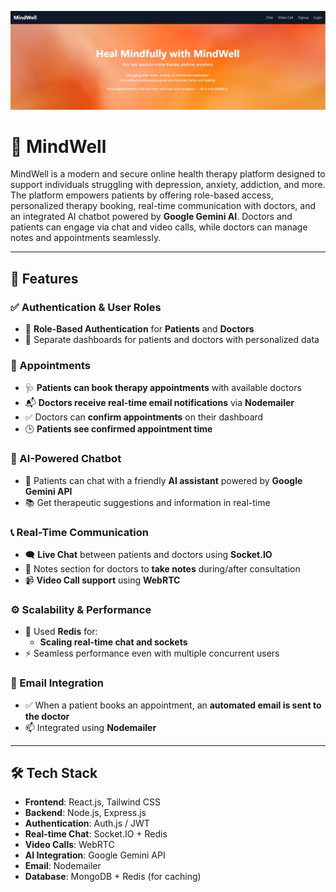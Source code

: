 ![Screenshot](/mindwell1.jpg)
# 🧠 MindWell

MindWell is a modern and secure online health therapy platform designed to support individuals struggling with depression, anxiety, addiction, and more. The platform empowers patients by offering role-based access, personalized therapy booking, real-time communication with doctors, and an integrated AI chatbot powered by **Google Gemini AI**. Doctors and patients can engage via chat and video calls, while doctors can manage notes and appointments seamlessly.

---

## 🚀 Features

### ✅ Authentication & User Roles
- 🔐 **Role-Based Authentication** for **Patients** and **Doctors**
- 🔄 Separate dashboards for patients and doctors with personalized data

### 📅 Appointments
- 🩺 **Patients can book therapy appointments** with available doctors
- 📬 **Doctors receive real-time email notifications** via **Nodemailer**
- ✅ Doctors can **confirm appointments** on their dashboard
- 🕒 **Patients see confirmed appointment time**

### 🤖 AI-Powered Chatbot
- 💬 Patients can chat with a friendly **AI assistant** powered by **Google Gemini API**
- 📚 Get therapeutic suggestions and information in real-time

### 📞 Real-Time Communication
- 🗨️ **Live Chat** between patients and doctors using **Socket.IO**
- 🧠 Notes section for doctors to **take notes** during/after consultation
- 📹 **Video Call support** using **WebRTC**

### ⚙️ Scalability & Performance
- 🔄 Used **Redis** for:
  - **Scaling real-time chat and sockets**
- ⚡ Seamless performance even with multiple concurrent users

### 📧 Email Integration
- ✅ When a patient books an appointment, an **automated email is sent to the doctor**
- 📫 Integrated using **Nodemailer**

---

## 🛠️ Tech Stack

- **Frontend**: React.js, Tailwind CSS
- **Backend**: Node.js, Express.js
- **Authentication**: Auth.js / JWT
- **Real-time Chat**: Socket.IO + Redis
- **Video Calls**: WebRTC
- **AI Integration**: Google Gemini API
- **Email**: Nodemailer
- **Database**: MongoDB + Redis (for caching)



